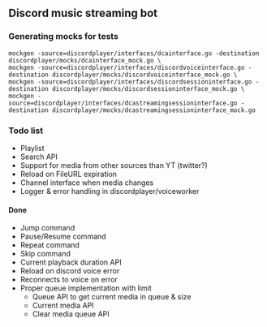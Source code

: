 ## Discord music streaming bot

### Generating mocks for tests
```shell
mockgen -source=discordplayer/interfaces/dcainterface.go -destination discordplayer/mocks/dcainterface_mock.go \
mockgen -source=discordplayer/interfaces/discordvoiceinterface.go -destination discordplayer/mocks/discordvoiceinterface_mock.go \
mockgen -source=discordplayer/interfaces/discordsessioninterface.go -destination discordplayer/mocks/discordsessioninterface_mock.go \
mockgen -source=discordplayer/interfaces/dcastreamingsessioninterface.go -destination discordplayer/mocks/dcastreamingsessioninterface_mock.go
```

### Todo list
- Playlist
- Search API
- Support for media from other sources than YT (twitter?)
- Reload on FileURL expiration
- Channel interface when media changes
- Logger & error handling in discordplayer/voiceworker

#### Done
- Jump command
- Pause/Resume command
- Repeat command
- Skip command
- Current playback duration API
- Reload on discord voice error
- Reconnects to voice on error
- Proper queue implementation with limit
	- Queue API to get current media in queue & size
	- Current media API
	- Clear media queue API